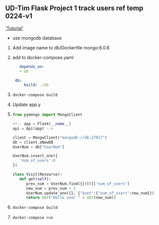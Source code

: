 ## UD-Tim Flask Project 1 track users ref temp 0224-v1
['Tutorial']('https://www.udemy.com/course/python-rest-apis-with-flask-docker-mongodb-and-aws-devops/learn/lecture/10730602#overview')


- use mongodb database
1. Add image name to db/Dockerfile mongo:6.0.6
2. add to docker-compose.yaml
   ```yaml
      depends_on:
      - db

    db:
        build: ./db
   ```
   
3. ```bash
   docker-compose build

4.  Update app.y 
5.  
   ```python
   from pymongo import MongoClient

   <!-- app = Flask(__name__)
   api = Api(app) -->

   client = MongoClient("mongodb://db:27017")
   db = client.aNewDB
   UserNum = db["UserNum"]

   UserNum.insert_one({
      'num_of_users':0
   })

   class Visit(Resource):
      def get(self):
         prev_num = UserNum.find({})[0]['num_of_users']
         new_num = prev_num + 1
         UserNum.update_one({}, {"$set":{"num_of_users":new_num}})
         return str("Hello user " + str(new_num))

6. ```bash
   docker-compose build

7. ```bash
   docker-compose run